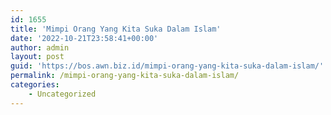 ```yaml
---
id: 1655
title: 'Mimpi Orang Yang Kita Suka Dalam Islam'
date: '2022-10-21T23:58:41+00:00'
author: admin
layout: post
guid: 'https://bos.awn.biz.id/mimpi-orang-yang-kita-suka-dalam-islam/'
permalink: /mimpi-orang-yang-kita-suka-dalam-islam/
categories:
    - Uncategorized
---
```


